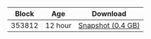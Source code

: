 |     Block   |     Age     |   Download  |
| ----------- | ----------- | ----------- |
|   353812   |  12 hour | [Snapshot (0.4 GB)](https://s3.eu-central-1.amazonaws.com/w3coins.io/snapshots/lava-testnet/lava_snapsot_latest.tar.lz4)  |
